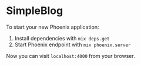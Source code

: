 # SimpleBlog

To start your new Phoenix application:

1. Install dependencies with `mix deps.get`
2. Start Phoenix endpoint with `mix phoenix.server`

Now you can visit `localhost:4000` from your browser.
